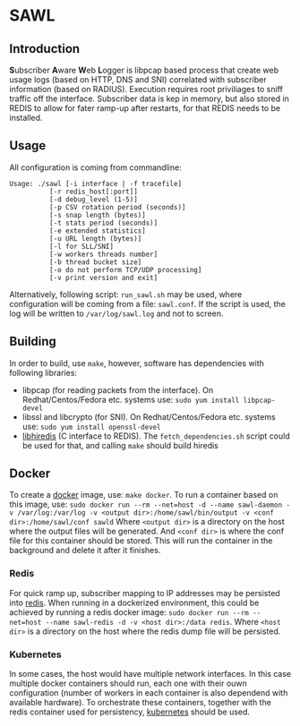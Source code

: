 # SAWL
## Introduction
**S**ubscriber **A**ware **W**eb **L**ogger is libpcap based process that create web usage logs (based on HTTP, DNS and SNI) correlated with subscriber information (based on RADIUS).
Execution requires root priviliages to sniff traffic off the interface. Subscriber data is kep in memory, but also stored in REDIS to allow for fater ramp-up after restarts, for that REDIS needs to be installed.

## Usage
All configuration is coming from commandline:
```
Usage: ./sawl [-i interface | -f tracefile]
          [-r redis_host[:port]]
          [-d debug_level (1-5)]
          [-p CSV rotation period (seconds)]
          [-s snap length (bytes)]
          [-t stats period (seconds)]
          [-e extended statistics]
          [-u URL length (bytes)]
          [-l for SLL/SNI]
          [-w workers threads number]
          [-b thread bucket size]
          [-o do not perform TCP/UDP processing]
          [-v print version and exit]
```
Alternatively, following script: `run_sawl.sh` may be used, where configuration will be coming from a file: `sawl.conf`. If the script is used, the log will be written to `/var/log/sawl.log` and not to screen.

## Building
In order to build, use `make`, however, software has dependencies with following libraries:
* libpcap (for reading packets from the interface). On Redhat/Centos/Fedora etc. systems use: `sudo yum install libpcap-devel`
* libssl and libcrypto (for SNI). On Redhat/Centos/Fedora etc. systems use: `sudo yum install openssl-devel`
* [libhiredis](https://github.com/redis/hiredis) (C interface to REDIS). The `fetch_dependencies.sh` script could be used for that, and calling `make` should build hiredis

## Docker
To create a [docker](https://www.docker.com/community-edition) image, use: `make docker`. To run a container based on this image, use: 
`sudo docker run --rm --net=host -d --name sawl-daemon -v /var/log:/var/log -v <output dir>:/home/sawl/bin/output -v <conf dir>:/home/sawl/conf sawld`
Where `<output dir>` is a directory on the host where the output files will be generated. And `<conf dir>` is where the conf file for this container should be stored. This will run the container in the background and delete it after it finishes.
### Redis
For quick ramp up, subscriber mapping to IP addresses may be persisted into [redis](https://redis.io/). When running in a dockerized environment, this could be achieved by running a redis docker image: `sudo docker run --rm --net=host --name sawl-redis -d -v <host dir>:/data redis`. Where `<host dir>` is a directory on the host where the redis dump file will be persisted.
### Kubernetes
In some cases, the host would have multiple network interfaces. In this case multiple docker containers should run, each one with their ouwn configuration (number of workers in each container is also dependend with available hardware). To orchestrate these containers, together with the redis container used for persistency, [kubernetes](https://kubernetes.io/) should be used.
